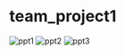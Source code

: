 # team_project1
![ppt1](https://user-images.githubusercontent.com/124220188/221068370-6bfaede4-9cb0-4697-b54c-b775710c66f9.png)
![ppt2](https://user-images.githubusercontent.com/124220188/221068379-e6d384a1-7412-436e-bd1d-73d9db985bd0.png)
![ppt3](https://user-images.githubusercontent.com/124220188/221068384-ffcf1e65-32b3-4eec-b2a5-2368ec6d384d.png)
